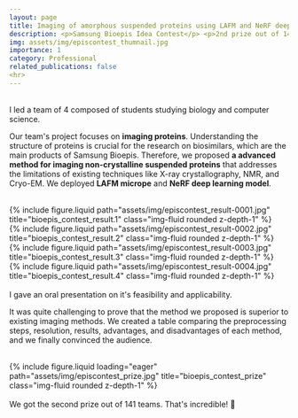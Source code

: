 ```yaml
---
layout: page
title: Imaging of amorphous suspended proteins using LAFM and NeRF deep learning model
description: <p>Samsung Bioepis Idea Contest</p> <p>2nd prize out of 141 teams</p>
img: assets/img/episcontest_thumnail.jpg
importance: 1
category: Professional
related_publications: false
<hr>
---
```


<br>
I led a team of 4 composed of students studying biology and computer science.

Our team's project focuses on **imaging proteins**. Understanding the structure of proteins is crucial for the research on biosimilars, which are the main products of Samsung Bioepis. Therefore, we proposed **a advanced method for imaging non-crystalline suspended proteins** that addresses the limitations of existing techniques like X-ray crystallography, NMR, and Cryo-EM. We deployed **LAFM micrope** and **NeRF deep learning model**.
<br>
<br>

<div class="row justify-content-sm-center">
    <div class="col-sm-6 mt-3 mt-md-0">
        {% include figure.liquid path="assets/img/episcontest_result-0001.jpg" title="bioepis_contest_result.1" class="img-fluid rounded z-depth-1" %}
    </div>
    <div class="col-sm-6 mt-3 mt-md-0">
        {% include figure.liquid path="assets/img/episcontest_result-0002.jpg" title="bioepis_contest_result.2" class="img-fluid rounded z-depth-1" %}
    </div>
</div>
<div class="row justify-content-sm-center">
    <div class="col-sm-6 mt-3 mt-md-0">
        {% include figure.liquid path="assets/img/episcontest_result-0003.jpg" title="bioepis_contest_result.3" class="img-fluid rounded z-depth-1" %}
    </div>
    <div class="col-sm-6 mt-3 mt-md-0">
        {% include figure.liquid path="assets/img/episcontest_result-0004.jpg" title="bioepis_contest_result.4" class="img-fluid rounded z-depth-1" %}
    </div>
</div>

<br>
I gave an oral presentation on it's feasibility and applicability.

It was quite challenging to prove that the method we proposed is superior to existing imaging methods. We created a table comparing the preprocessing steps, resolution, results, advantages, and disadvantages of each method, and we finally convinced the audience.
<br>
<br>

<div class="row">
    <div class="col-sm mt-3 mt-md-0">
        {% include figure.liquid loading="eager" path="assets/img/episcontest_prize.jpg" title="bioepis_contest_prize" class="img-fluid rounded z-depth-1" %}
    </div>
</div>

<br>
We got the second prize out of 141 teams. That's incredible! 👀
